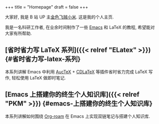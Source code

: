+++
title = "Homepage"
draft = false
+++

大家好, 我是 B 站 UP 主[金色飞贼小米](https://space.bilibili.com/314984514). 这是我的个人主页.

我是一名科研工作者, 在业余时间制作了一些 [Emacs](https://www.gnu.org/s/emacs/) 和 LaTeX 的教程, 希望能对大家有所帮助.


## [省时省力写 LaTeX 系列]({{< relref "ELatex" >}}) {#省时省力写-latex-系列}

本系列讲解 Emacs 中利用 [AucTeX](https://www.gnu.org/s/auctex) + [CDLaTeX](https://github.com/cdominik/cdlatex)  等插件省时省力完成 LaTeX 写作, 轻松使用 LaTeX 做即时笔记.


## [Emacs 上搭建你的终生个人知识库]({{< relref "PKM" >}}) {#emacs-上搭建你的终生个人知识库}

本系列讲解如何围绕 [Org-roam](https://www.orgroam.com/) 在 Emacs 上实现双链笔记与搭建个人知识库.
